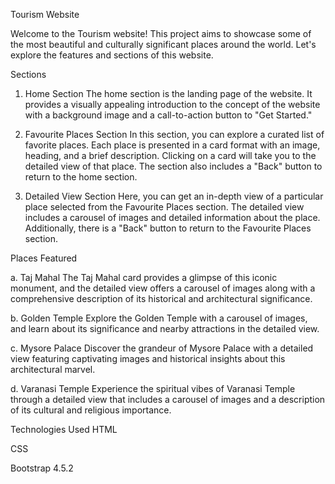 Tourism Website

Welcome to the Tourism website! This project aims to showcase some of the most beautiful and culturally significant places around the world. Let's explore the features and sections of this website.

Sections
1. Home Section
The home section is the landing page of the website. It provides a visually appealing introduction to the concept of the website with a background image and a call-to-action button to "Get Started."

2. Favourite Places Section
In this section, you can explore a curated list of favorite places. Each place is presented in a card format with an image, heading, and a brief description. Clicking on a card will take you to the detailed view of that place. The section also includes a "Back" button to return to the home section.

3. Detailed View Section
Here, you can get an in-depth view of a particular place selected from the Favourite Places section. The detailed view includes a carousel of images and detailed information about the place. Additionally, there is a "Back" button to return to the Favourite Places section.

Places Featured

a. Taj Mahal
The Taj Mahal card provides a glimpse of this iconic monument, and the detailed view offers a carousel of images along with a comprehensive description of its historical and architectural significance.

b. Golden Temple
Explore the Golden Temple with a carousel of images, and learn about its significance and nearby attractions in the detailed view.

c. Mysore Palace
Discover the grandeur of Mysore Palace with a detailed view featuring captivating images and historical insights about this architectural marvel.

d. Varanasi Temple
Experience the spiritual vibes of Varanasi Temple through a detailed view that includes a carousel of images and a description of its cultural and religious importance.

Technologies Used
HTML

CSS

Bootstrap 4.5.2
